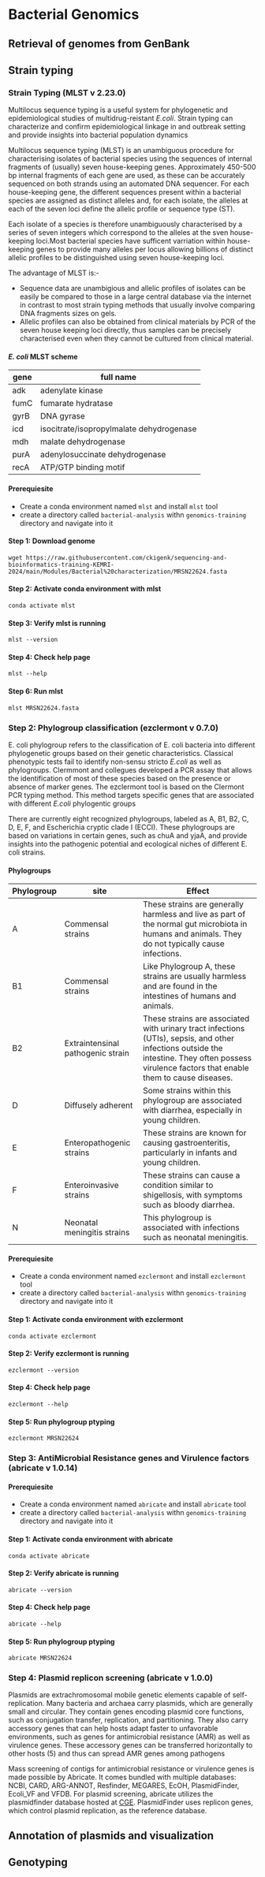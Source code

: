 # Bacterial Genomics

## Retrieval of genomes from GenBank
## Strain typing
### Strain Typing (MLST v 2.23.0)

Multilocus sequence typing is a useful system for phylogenetic and epidemiological studies of multidrug-reistant _E.coli_. Strain typing can characterize and confirm epidemiological linkage in and outbreak setting and provide insights into bacterial population dynamics

Multilocus sequence typing (MLST) is an unambiguous procedure for characterising isolates of bacterial species using the sequences of internal fragments of (usually) seven house-keeping genes. Approximately 450-500 bp internal fragments of each gene are used, as these can be accurately sequenced on both strands using an automated DNA sequencer. For each house-keeping gene, the different sequences present within a bacterial species are assigned as distinct alleles and, for each isolate, the alleles at each of the seven loci define the allelic profile or sequence type (ST).

Each isolate of a species is therefore unambiguously characterised by a series of seven integers which correspond to the alleles at the sven house-keeping loci.Most bacterial species have sufficent varriation within house-keeping genes to provide many alleles per locus allowing billions of distinct allelic profiles to be distinguished using seven house-keeping loci. 

The advantage of MLST is:-
- Sequence data are unambigious and allelic profiles of isolates can be easily be compared to those in a large central database via the internet in contrast to most strain typing methods that usually involve comparing DNA fragments sizes on gels.
- Allelic profiles can also be obtained from clinical materials by PCR of the seven house keeping loci directly, thus samples can be precisely characterised even when they cannot be cultured from clinical material.
#### _E. coli_ MLST scheme
| gene | full name | 
|------|-----------|
| adk  | adenylate kinase |
| fumC  | fumarate hydratase |
| gyrB | DNA gyrase |
|icd |isocitrate/isopropylmalate dehydrogenase|
|mdh |malate dehydrogenase|
|purA |adenylosuccinate dehydrogenase|
|recA |ATP/GTP binding motif|
#### Prerequiesite
* Create a conda environment named `mlst` and install `mlst` tool
* create a directory called `bacterial-analysis` withn `genomics-training` directory and navigate into it

#### Step 1: Download genome
```
wget https://raw.githubusercontent.com/ckigenk/sequencing-and-bioinformatics-training-KEMRI-2024/main/Modules/Bacterial%20characterization/MRSN22624.fasta
```
#### Step 2: Activate conda environment with mlst
```
conda activate mlst
```
#### Step 3: Verify mlst is running
```
mlst --version
```
#### Step 4: Check help page
```
mlst --help
```
#### Step 6: Run mlst
```
mlst MRSN22624.fasta
```

### Step 2: Phylogroup classification (ezclermont v 0.7.0)
E. coli phylogroup refers to the classification of E. coli bacteria into different phylogenetic groups based on their genetic characteristics. Classical phenotypic tests fail to identify non-sensu stricto _E.coli_ as well as phylogroups. Clermmont and collegues developed a PCR assay that allows the identification of most of these species based on the presence or absence of marker genes. The ezclermont tool is based on the Clermont PCR typing method. This method targets specific genes that are associated with different _E.coli_ phylogentic groups

There are currently eight recognized phylogroups, labeled as A, B1, B2, C, D, E, F, and Escherichia cryptic clade I (ECCI). These phylogroups are based on variations in certain genes, such as chuA and yjaA, and provide insights into the pathogenic potential and ecological niches of different E. coli strains.
#### Phylogroups 
| Phylogroup | site | Effect |
|----------| -------|---------|
| A | Commensal strains | These strains are generally harmless and live as part of the normal gut microbiota in humans and animals. They do not typically cause infections.|
| B1 | Commensal strains | Like Phylogroup A, these strains are usually harmless and are found in the intestines of humans and animals.|
| B2 | Extraintensinal pathogenic strain | These strains are associated with urinary tract infections (UTIs), sepsis, and other infections outside the intestine. They often possess virulence factors that enable them to cause diseases.|
| D | Diffusely adherent | Some strains within this phylogroup are associated with diarrhea, especially in young children.|
| E | Enteropathogenic strains | These strains are known for causing gastroenteritis, particularly in infants and young children.|
| F | Enteroinvasive strains | These strains can cause a condition similar to shigellosis, with symptoms such as bloody diarrhea.|
| N | Neonatal meningitis strains | This phylogroup is associated with infections such as neonatal meningitis. |

#### Prerequiesite
* Create a conda environment named `ezclermont` and install `ezclermont` tool
* create a directory called `bacterial-analysis` withn `genomics-training` directory and navigate into it

#### Step 1: Activate conda environment with ezclermont
```
conda activate ezclermont
```
#### Step 2: Verify ezclermont is running
```
ezclermont --version
```
#### Step 4: Check help page
```
ezclermont --help
```
#### Step 5: Run phylogroup ptyping
```
ezclermont MRSN22624
```

### Step 3: AntiMicrobial Resistance genes and Virulence factors (abricate v 1.0.14)
#### Prerequiesite
* Create a conda environment named `abricate` and install `abricate` tool
* create a directory called `bacterial-analysis` withn `genomics-training` directory and navigate into it

#### Step 1: Activate conda environment with abricate
```
conda activate abricate
```
#### Step 2: Verify abricate is running
```
abricate --version
```
#### Step 4: Check help page
```
abricate --help
```
#### Step 5: Run phylogroup ptyping
```
abricate MRSN22624
```


### Step 4: Plasmid replicon screening (abricate v 1.0.0)
Plasmids are extrachromosomal mobile genetic elements capable of self-replication. Many bacteria and archaea carry plasmids, which are generally small and circular. They contain genes encoding plasmid core functions, such as conjugation transfer, replication, and partitioning. They also carry accessory genes that can help hosts adapt faster to unfavorable environments, such as genes for antimicrobial resistance (AMR) as well as virulence genes. These accessory genes can be transferred horizontally to other hosts (5) and thus can spread AMR genes among pathogens

Mass screening of contigs for antimicrobial resistance or virulence genes is made possible by Abricate. It comes bundled with multiple databases: NCBI, CARD, ARG-ANNOT, Resfinder, MEGARES, EcOH, PlasmidFinder, Ecoli_VF and VFDB. For plasmid screening, abricate utilizes the plasmidfinder database hosted at [CGE](http://www.genomicepidemiology.org/). PlasmidFinder uses replicon genes, which control plasmid replication, as the reference database.



## Annotation of plasmids and visualization
## Genotyping
